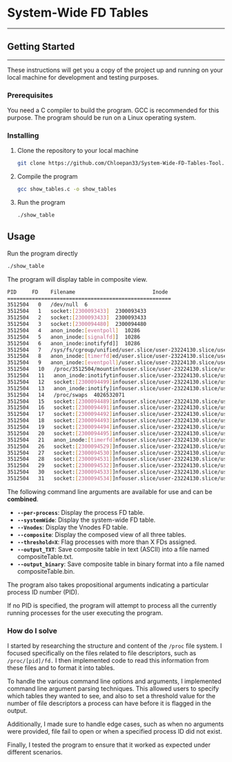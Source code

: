 # **System-Wide FD Tables**

---

## ****Getting Started****

---

These instructions will get you a copy of the project up and running on your local machine for development and testing purposes.

### **Prerequisites**

You need a C compiler to build the program. GCC is recommended for this purpose. The program should be run on a Linux operating system. 

### **Installing**

1. Clone the repository to your local machine 
    
    ```bash
    git clone https://github.com/Chloepan33/System-Wide-FD-Tables-Tool.git
    ```
    
2. Compile the program
    
    ```bash
    gcc show_tables.c -o show_tables
    ```
    
3. Run the program
    
    ```bash
    ./show_table
    ```
    

## Usage

Run the program directly 

```bash
./show_table
```

The program will display table in composite view.

```bash
PID     FD    Filename                         Inode
=====================================================
3512504   0   /dev/null  6
3512504   1   socket:[2300093433]  2300093433
3512504   2   socket:[2300093433]  2300093433
3512504   3   socket:[2300094480]  2300094480
3512504   4   anon_inode:[eventpoll]  10286
3512504   5   anon_inode:[signalfd]]  10286
3512504   6   anon_inode:inotifyfd]]  10286
3512504   7   /sys/fs/cgroup/unified/user.slice/user-23224130.slice/user@23224130.service  258061
3512504   8   anon_inode:[timerfd]ed/user.slice/user-23224130.slice/user@23224130.service  10286
3512504   9   anon_inode:[eventpoll]/user.slice/user-23224130.slice/user@23224130.service  10286
3512504   10   /proc/3512504/mountinfouser.slice/user-23224130.slice/user@23224130.service  2300094488
3512504   11   anon_inode:inotifytinfouser.slice/user-23224130.slice/user@23224130.service  10286
3512504   12   socket:[2300094499]infouser.slice/user-23224130.slice/user@23224130.service  2300094499
3512504   13   anon_inode:inotify]infouser.slice/user-23224130.slice/user@23224130.service  10286
3512504   14   /proc/swaps  4026532071
3512504   15   socket:[2300094489]infouser.slice/user-23224130.slice/user@23224130.service  2300094489
3512504   16   socket:[2300094491]infouser.slice/user-23224130.slice/user@23224130.service  2300094491
3512504   17   socket:[2300094492]infouser.slice/user-23224130.slice/user@23224130.service  2300094492
3512504   18   socket:[2300094493]infouser.slice/user-23224130.slice/user@23224130.service  2300094493
3512504   19   socket:[2300094494]infouser.slice/user-23224130.slice/user@23224130.service  2300094494
3512504   20   socket:[2300094495]infouser.slice/user-23224130.slice/user@23224130.service  2300094495
3512504   21   anon_inode:[timerfd]nfouser.slice/user-23224130.slice/user@23224130.service  10286
3512504   26   socket:[2300094529]]nfouser.slice/user-23224130.slice/user@23224130.service  2300094529
3512504   27   socket:[2300094530]]nfouser.slice/user-23224130.slice/user@23224130.service  2300094530
3512504   28   socket:[2300094531]]nfouser.slice/user-23224130.slice/user@23224130.service  2300094531
3512504   29   socket:[2300094532]]nfouser.slice/user-23224130.slice/user@23224130.service  2300094532
3512504   30   socket:[2300094533]]nfouser.slice/user-23224130.slice/user@23224130.service  2300094533
3512504   31   socket:[2300094534]]nfouser.slice/user-23224130.slice/user@23224130.service  2300094534
```

The following command line arguments are available for use and can be **combined**.

- **`--per-process`**: Display the process FD table.
- **`--systemWide`**: Display the system-wide FD table.
- **`--Vnodes`**: Display the Vnodes FD table.
- **`--composite`**: Display the composed view of all three tables.
- **`--threshold=X`**: Flag processes with more than X FDs assigned.
- **`--output_TXT`**: Save composite table in text (ASCII) into a file named compositeTable.txt.
- **`--output_binary`**: Save composite table in binary format into a file named compositeTable.bin.

The program also takes propositional arguments indicating a particular process ID number (PID). 

If no PID is specified, the program will attempt to process all the currently running processes for the user executing the program.

### How do I solve

I started by researching the structure and content of the `/proc` file system. I focused specifically on the files related to file descriptors, such as `/proc/[pid]/fd.` I then implemented code to read this information from these files and to format it into tables.

To handle the various command line options and arguments, I implemented command line argument parsing techniques. This allowed users to specify which tables they wanted to see, and also to set a threshold value for the number of file descriptors a process can have before it is flagged in the output. 

Additionally, I made sure to handle edge cases, such as when no arguments were provided, file fail to open or when a specified process ID did not exist. 

Finally, I tested the program to ensure that it worked as expected under different scenarios.
